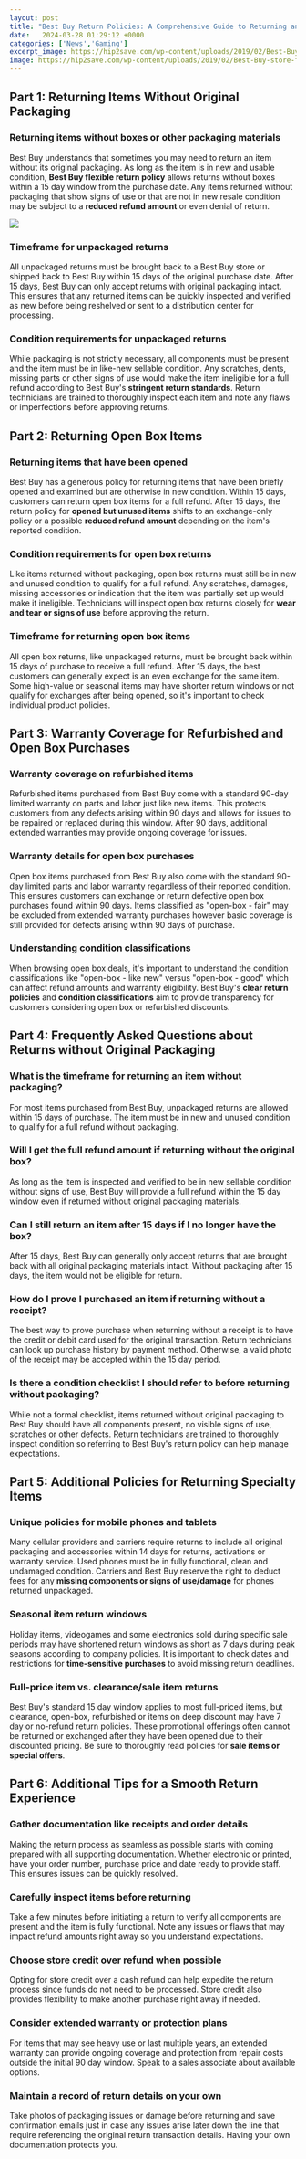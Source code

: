 ```yaml
---
layout: post
title: "Best Buy Return Policies: A Comprehensive Guide to Returning and Exchanging Items"
date:   2024-03-28 01:29:12 +0000
categories: ['News','Gaming']
excerpt_image: https://hip2save.com/wp-content/uploads/2019/02/Best-Buy-store-front-with-receipt1.jpg
image: https://hip2save.com/wp-content/uploads/2019/02/Best-Buy-store-front-with-receipt1.jpg
---
```


## Part 1: Returning Items Without Original Packaging
### Returning items without boxes or other packaging materials
Best Buy understands that sometimes you may need to return an item without its original packaging. As long as the item is in new and usable condition, **Best Buy flexible return policy** allows returns without boxes within a 15 day window from the purchase date. Any items returned without packaging that show signs of use or that are not in new resale condition may be subject to a **reduced refund amount** or even denial of return.

![](https://hip2save.com/wp-content/uploads/2019/02/Best-Buy-store-front-with-receipt1.jpg)
### Timeframe for unpackaged returns  
All unpackaged returns must be brought back to a Best Buy store or shipped back to Best Buy within 15 days of the original purchase date. After 15 days, Best Buy can only accept returns with original packaging intact. This ensures that any returned items can be quickly inspected and verified as new before being reshelved or sent to a distribution center for processing.
### Condition requirements for unpackaged returns
While packaging is not strictly necessary, all components must be present and the item must be in like-new sellable condition. Any scratches, dents, missing parts or other signs of use would make the item ineligible for a full refund according to Best Buy's **stringent return standards**. Return technicians are trained to thoroughly inspect each item and note any flaws or imperfections before approving returns.
## Part 2: Returning Open Box Items  
### Returning items that have been opened 
Best Buy has a generous policy for returning items that have been briefly opened and examined but are otherwise in new condition. Within 15 days, customers can return open box items for a full refund. After 15 days, the return policy for **opened but unused items** shifts to an exchange-only policy or a possible **reduced refund amount** depending on the item's reported condition.
### Condition requirements for open box returns
Like items returned without packaging, open box returns must still be in new and unused condition to qualify for a full refund. Any scratches, damages, missing accessories or indication that the item was partially set up would make it ineligible. Technicians will inspect open box returns closely for **wear and tear or signs of use** before approving the return. 
### Timeframe for returning open box items  
All open box returns, like unpackaged returns, must be brought back within 15 days of purchase to receive a full refund. After 15 days, the best customers can generally expect is an even exchange for the same item. Some high-value or seasonal items may have shorter return windows or not qualify for exchanges after being opened, so it's important to check individual product policies.
## Part 3: Warranty Coverage for Refurbished and Open Box Purchases
### Warranty coverage on refurbished items
Refurbished items purchased from Best Buy come with a standard 90-day limited warranty on parts and labor just like new items. This protects customers from any defects arising within 90 days and allows for issues to be repaired or replaced during this window. After 90 days, additional extended warranties may provide ongoing coverage for issues.
### Warranty details for open box purchases  
Open box items purchased from Best Buy also come with the standard 90-day limited parts and labor warranty regardless of their reported condition. This ensures customers can exchange or return defective open box purchases found within 90 days. Items classified as "open-box - fair" may be excluded from extended warranty purchases however basic coverage is still provided for defects arising within 90 days of purchase. 
### Understanding condition classifications  
When browsing open box deals, it's important to understand the condition classifications like "open-box - like new" versus "open-box - good" which can affect refund amounts and warranty eligibility. Best Buy's **clear return policies** and **condition classifications** aim to provide transparency for customers considering open box or refurbished discounts.
## Part 4: Frequently Asked Questions about Returns without Original Packaging
### What is the timeframe for returning an item without packaging? 
For most items purchased from Best Buy, unpackaged returns are allowed within 15 days of purchase. The item must be in new and unused condition to qualify for a full refund without packaging. 
### Will I get the full refund amount if returning without the original box?
As long as the item is inspected and verified to be in new sellable condition without signs of use, Best Buy will provide a full refund within the 15 day window even if returned without original packaging materials.
### Can I still return an item after 15 days if I no longer have the box?
After 15 days, Best Buy can generally only accept returns that are brought back with all original packaging materials intact. Without packaging after 15 days, the item would not be eligible for return.
### How do I prove I purchased an item if returning without a receipt? 
The best way to prove purchase when returning without a receipt is to have the credit or debit card used for the original transaction. Return technicians can look up purchase history by payment method. Otherwise, a valid photo of the receipt may be accepted within the 15 day period.
### Is there a condition checklist I should refer to before returning without packaging?  
While not a formal checklist, items returned without original packaging to Best Buy should have all components present, no visible signs of use, scratches or other defects. Return technicians are trained to thoroughly inspect condition so referring to Best Buy's return policy can help manage expectations. 
## Part 5: Additional Policies for Returning Specialty Items
### Unique policies for mobile phones and tablets  
Many cellular providers and carriers require returns to include all original packaging and accessories within 14 days for returns, activations or warranty service. Used phones must be in fully functional, clean and undamaged condition. Carriers and Best Buy reserve the right to deduct fees for any **missing components or signs of use/damage** for phones returned unpackaged.
### Seasonal item return windows
Holiday items, videogames and some electronics sold during specific sale periods may have shortened return windows as short as 7 days during peak seasons according to company policies. It is important to check dates and restrictions for **time-sensitive purchases** to avoid missing return deadlines. 
### Full-price item vs. clearance/sale item returns  
Best Buy's standard 15 day window applies to most full-priced items, but clearance, open-box, refurbished or items on deep discount may have 7 day or no-refund return policies. These promotional offerings often cannot be returned or exchanged after they have been opened due to their discounted pricing. Be sure to thoroughly read policies for **sale items or special offers**.  
## Part 6: Additional Tips for a Smooth Return Experience
### Gather documentation like receipts and order details
Making the return process as seamless as possible starts with coming prepared with all supporting documentation. Whether electronic or printed, have your order number, purchase price and date ready to provide staff. This ensures issues can be quickly resolved.
### Carefully inspect items before returning
Take a few minutes before initiating a return to verify all components are present and the item is fully functional. Note any issues or flaws that may impact refund amounts right away so you understand expectations. 
### Choose store credit over refund when possible  
Opting for store credit over a cash refund can help expedite the return process since funds do not need to be processed. Store credit also provides flexibility to make another purchase right away if needed.
### Consider extended warranty or protection plans
For items that may see heavy use or last multiple years, an extended warranty can provide ongoing coverage and protection from repair costs outside the initial 90 day window. Speak to a sales associate about available options.
### Maintain a record of return details on your own
Take photos of packaging issues or damage before returning and save confirmation emails just in case any issues arise later down the line that require referencing the original return transaction details. Having your own documentation protects you.